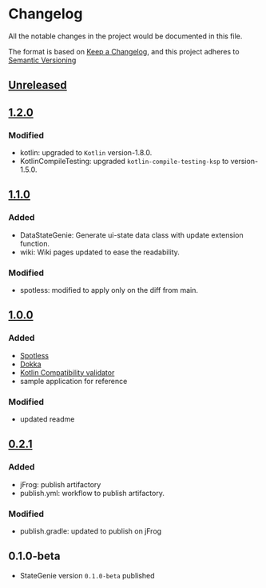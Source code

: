 # Changelog
All the notable changes in the project would be documented in this file.

The format is based on [Keep a Changelog](https://keepachangelog.com/en/1.0.0),
and this project adheres to [Semantic Versioning](https://semver.org/spec/v2.0.0.html)

## [Unreleased](https://github.com/ArindomGhosh/stategenie/compare/v1.2.0...main)

## [1.2.0](https://github.com/ArindomGhosh/stategenie/compare/v1.1.0...v1.2.0)
### Modified
- kotlin: upgraded to `Kotlin` version-1.8.0.
- KotlinCompileTesting: upgraded `kotlin-compile-testing-ksp` to version-1.5.0.

## [1.1.0](https://github.com/ArindomGhosh/stategenie/compare/v1.0.0...v1.1.0)
### Added
- DataStateGenie: Generate ui-state data class with update extension function.
- wiki: Wiki pages updated to ease the readability.

### Modified
- spotless: modified to apply only on the diff from main.

## [1.0.0](https://github.com/ArindomGhosh/stategenie/compare/v0.2.1...v1.0.0)
### Added
- [Spotless](https://github.com/diffplug/spotless)
- [Dokka](https://kotlin.github.io/dokka/1.6.0/user_guide/introduction/)
- [Kotlin Compatibility validator](https://github.com/Kotlin/binary-compatibility-validator)
- sample application for reference

### Modified
- updated readme

## [0.2.1](https://github.com/ArindomGhosh/stategenie/compare/0.1.0-beta...v0.2.1)
### Added
- jFrog: publish artifactory
- publish.yml: workflow to publish artifactory.

### Modified
- publish.gradle: updated to publish on jFrog

## 0.1.0-beta
- StateGenie version `0.1.0-beta` published
